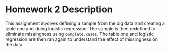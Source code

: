 # Homework 2 Description

This assignment involves defining a sample from the dig data and creating a table one and doing logistic regression. The sample is then redefined to eliminate missingness using `complete.cases`. The table one and logistic regression are then ran again to understand the effect of missingness on the data.
